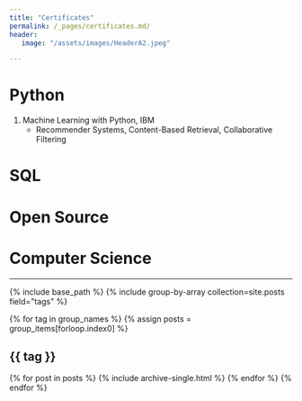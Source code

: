 ```yaml
---
title: "Certificates"
permalink: /_pages/certificates.md/
header:
   image: "/assets/images/HeaderA2.jpeg"

---
```


# Python
1. Machine Learning with Python, IBM
   - Recommender Systems, Content-Based Retrieval, Collaborative Filtering

# SQL


# Open Source


# Computer Science

---

{% include base_path %}
{% include group-by-array collection=site.posts field="tags" %}

{% for tag in group_names %}
  {% assign posts = group_items[forloop.index0] %}
  <h2 id="{{ tag | slugify }}" class="archive__subtitle">{{ tag }}</h2>
  {% for post in posts %}
    {% include archive-single.html %}
  {% endfor %}
{% endfor %}
